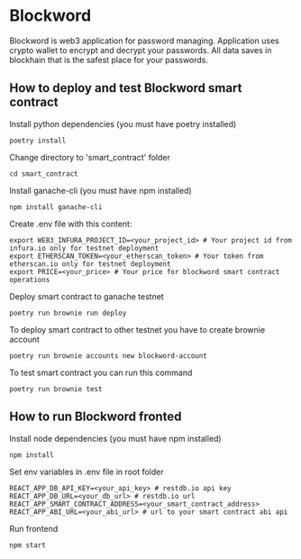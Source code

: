 # Blockword
Blockword is web3 application for password managing. Application uses crypto wallet to encrypt and decrypt your passwords. All data saves in blockhain that is the safest place for your passwords.

## How to deploy and test Blockword smart contract
Install python dependencies (you must have poetry installed)
```
poetry install
```
Change directory to 'smart_contract' folder
```
cd smart_contract
```
Install ganache-cli (you must have npm installed)
```
npm install ganache-cli
```
Create .env file with this content:
```
export WEB3_INFURA_PROJECT_ID=<your_project_id> # Your project id from infura.io only for testnet deployment
export ETHERSCAN_TOKEN=<your_etherscan_token> # Your token from etherscan.io only for testnet deployment
export PRICE=<your_price> # Your price for blockword smart contract operations
```
Deploy smart contract to ganache testnet
```
poetry run brownie run deploy
```
To deploy smart contract to other testnet you have to create brownie account
```
poetry run brownie accounts new blockword-account
```
To test smart contract you can run this command
```
poetry run brownie test
```

## How to run Blockword fronted
Install node dependencies (you must have npm installed)
```
npm install
```
Set env variables in .env file in root folder
```
REACT_APP_DB_API_KEY=<your_api_key> # restdb.io api key
REACT_APP_DB_URL=<your_db_url> # restdb.io url
REACT_APP_SMART_CONTRACT_ADDRESS=<your_smart_contract_address>
REACT_APP_ABI_URL=<your_abi_url> # url to your smart contract abi api
```
Run frontend
```
npm start
```
